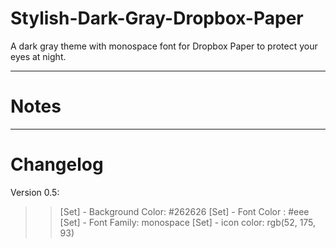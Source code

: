 # Stylish-Dark-Gray-Dropbox-Paper
A dark gray theme with monospace font for Dropbox Paper to protect your eyes at night.

---

# Notes
---
Changelog
========================================
Version 0.5:
>>[Set] - Background Color: #262626 
>>[Set] - Font Color : #eee
>>[Set] - Font Family: monospace
>>[Set] - icon color: rgb(52, 175, 93)
